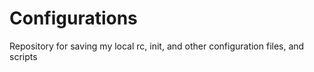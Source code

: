 # Configurations
Repository for saving my local rc, init, and other configuration files, and scripts
